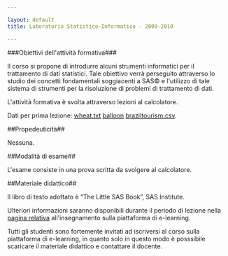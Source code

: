 ```yaml
--- 

layout: default
title: Laboratorio Statistico-Informatico - 2009-2010

---
```


###Obiettivi dell'attività formativa###

Il corso si propone di introdurre alcuni strumenti informatici per il  trattamento di dati statistici. Tale obiettivo verrà perseguito  attraverso lo studio dei concetti fondamentali soggiacenti a SAS© e  l'utilizzo di tale sistema di strumenti per la risoluzione di problemi  di trattamento di dati.

L'attività formativa è svolta attraverso lezioni al calcolatore.

Dati per prima lezione: <a href="http://www.statistica.unimib.it/%7Edellavedova/didattica/lab_statistico-informatico/Lezione01/wheat.txt">wheat.txt</a> <a href="http://www.statistica.unimib.it/%7Edellavedova/didattica/lab_statistico-informatico/Lezione01/balloon">balloon</a> <a href="http://www.statistica.unimib.it/%7Edellavedova/didattica/lab_statistico-informatico/Lezione01/braziltourism.csv">braziltourism.csv</a>.

##Propedeuticità##

Nessuna.

##Modalità di esame##

L'esame consiste in una prova scritta da svolgere al calcolatore.

##Materiale didattico##

Il libro di testo adottato è “The Little SAS Book”, SAS Institute.

Ulteriori informazioni saranno disponibili durante il periodo di lezione nella <a href="http://statistica.elearning.unimib.it/course/view.php?id=80">pagina relativa</a> all'insegnamento sulla piattaforma di e-learning.

Tutti gli studenti sono fortemente invitati ad iscriversi al corso sulla  piattaforma di e-learning, in quanto solo in questo modo è posssibile  scaricare il materiale didattico e contattare il docente.
